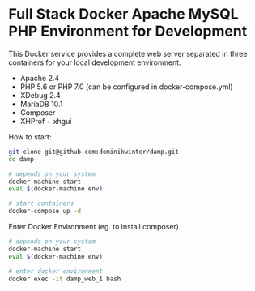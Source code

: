 # Full Stack Docker Apache MySQL PHP Environment for Development

This Docker service provides a complete web server separated in three containers for your local development environment.

- Apache 2.4
- PHP 5.6 or PHP 7.0 (can be configured in docker-compose.yml)
- XDebug 2.4
- MariaDB 10.1
- Composer
- XHProf + xhgui

How to start:

```bash
git clone git@github.com:dominikwinter/damp.git
cd damp

# depends on your system
docker-machine start
eval $(docker-machine env)

# start containers
docker-compose up -d
```

Enter Docker Environment (eg. to install composer)

```bash
# depends on your system
docker-machine start
eval $(docker-machine env)

# enter docker environment
docker exec -it damp_web_1 bash
```
